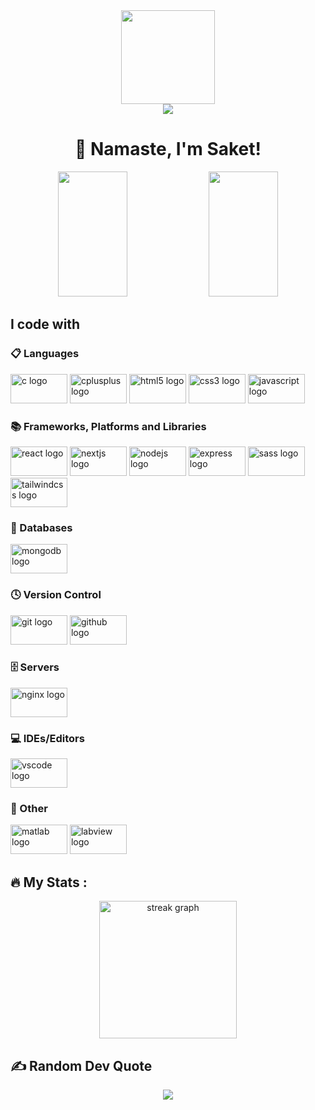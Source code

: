 <div align="center">
  <img height="150" src="https://camo.githubusercontent.com/62da68eb62b1e5f175f7d1f0191dd89a653d7908feb22d37d4a0ab07365d6791/68747470733a2f2f6d656469612e67697068792e636f6d2f6d656469612f4d3967624264396e6244724f5475314d71782f67697068792e676966"  />
</div>

<div align="center">
  <img src="https://visitor-badge.laobi.icu/badge?page_id=agrSaket.agrSaket&"  />
</div>

<h1 align="center">🙏 Namaste, I'm Saket!</h1>

<div align="center">
  <img width="47%" src="https://github-readme-stats.vercel.app/api?username=agrSaket&show_icons=true&theme=radical" height="200"/>
  <img width="47%" src="https://github-readme-stats.vercel.app/api/top-langs/?username=agrSaket&theme=radical&hide_border=false&include_all_commits=false&count_private=false&layout=compact" height="200"/>
</div>


<h2 align="left">I code with</h2>

<div align="left">
  <h3 align="left">📋 Languages</h3>
  <img src="https://cdn.jsdelivr.net/gh/devicons/devicon/icons/c/c-original.svg" height="47" width="91" alt="c logo"  />
  <img src="https://cdn.jsdelivr.net/gh/devicons/devicon/icons/cplusplus/cplusplus-original.svg" height="47" width="91" alt="cplusplus logo"  />
  <img src="https://cdn.jsdelivr.net/gh/devicons/devicon/icons/html5/html5-original.svg" height="47" width="91" alt="html5 logo"  />
  <img src="https://cdn.jsdelivr.net/gh/devicons/devicon/icons/css3/css3-original.svg" height="47" width="91" alt="css3 logo"  />
  <img src="https://cdn.jsdelivr.net/gh/devicons/devicon/icons/javascript/javascript-original.svg" height="47" width="91" alt="javascript logo"  />
  
  <h3 align="left">📚 Frameworks, Platforms and Libraries</h3>
  <img src="https://cdn.jsdelivr.net/gh/devicons/devicon/icons/react/react-original.svg" height="47" width="91" alt="react logo"  />
  <img src="https://cdn.jsdelivr.net/gh/devicons/devicon/icons/nextjs/nextjs-original.svg" height="47" width="91" alt="nextjs logo"  />
  <img src="https://cdn.jsdelivr.net/gh/devicons/devicon/icons/nodejs/nodejs-original.svg" height="47" width="91" alt="nodejs logo"  />
  <img src="https://cdn.jsdelivr.net/gh/devicons/devicon/icons/express/express-original.svg" height="47" width="91" alt="express logo"  />
  <img src="https://cdn.jsdelivr.net/gh/devicons/devicon/icons/sass/sass-original.svg" height="47" width="91" alt="sass logo"  />
  <img src="https://cdn.jsdelivr.net/gh/devicons/devicon/icons/tailwindcss/tailwindcss-original-wordmark.svg" height="47" width="91" alt="tailwindcss logo"  />
<!--   <img src="https://cdn.jsdelivr.net/gh/devicons/devicon/icons/materialui/materialui-original.svg" height="47" width="91" alt="materialui logo"  /> -->
  <!--<img src="https://cdn.jsdelivr.net/gh/devicons/devicon/icons/redux/redux-original.svg" height="47" width="91" alt="redux logo"  />-->
  
  <h3 align="left">💾 Databases</h3>
  <!--<img src="https://cdn.jsdelivr.net/gh/devicons/devicon/icons/firebase/firebase-plain.svg" height="47" width="91" alt="firebase logo"  />-->
  <img src="https://cdn.jsdelivr.net/gh/devicons/devicon/icons/mongodb/mongodb-original.svg" height="47" width="91" alt="mongodb logo"  />
  
  <h3 align="left">🕓 Version Control</h3>
  <img src="https://cdn.jsdelivr.net/gh/devicons/devicon/icons/git/git-original.svg" height="47" width="91" alt="git logo"  />
  <img src="https://cdn.jsdelivr.net/gh/devicons/devicon/icons/github/github-original.svg" height="47" width="91" alt="github logo"  />
  
  <h3 align="left">🗄️ Servers</h3>
  <img src="https://cdn.jsdelivr.net/gh/devicons/devicon/icons/nginx/nginx-original.svg" height="47" width="91" alt="nginx logo"  />
  
  <!-- <h3 align="left">📂 Cloud Storage</h3> -->
<!--   <img src="https://cdn.jsdelivr.net/gh/devicons/devicon/icons/googlecloud/googlecloud-original.svg" height="47" width="91" alt="googlecloud logo"  /> -->
  
  <h3 align="left">💻 IDEs/Editors</h3>
  <img src="https://cdn.jsdelivr.net/gh/devicons/devicon/icons/vscode/vscode-original.svg" height="47" width="91" alt="vscode logo"  />
  
  <h3 align="left">🥅 Other</h3>
  <img src="https://cdn.jsdelivr.net/gh/devicons/devicon/icons/matlab/matlab-original.svg" height="47" width="91" alt="matlab logo"  />
  <img src="https://cdn.jsdelivr.net/gh/devicons/devicon/icons/labview/labview-original.svg" height="47" width="91" alt="labview logo"  />
</div>


<h2 align="left">🔥   My Stats :</h2>
<div align="center">
  <img src="https://streak-stats.demolab.com?user=agrSaket&locale=en&mode=daily&theme=dark&hide_border=false&border_radius=5&order=3" height="220" alt="streak graph"  />
</div>

<h2 align="left">✍️ Random Dev Quote</h2>
<div align="center">
<img src="https://quotes-github-readme.vercel.app/api?type=horizontal&theme=dark" />
</div>
